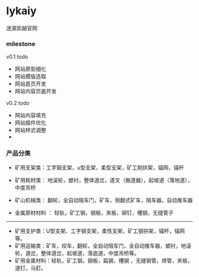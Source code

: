 lykaiy
======

涟源凯越官网

### milestone

v0.1 todo

* 网站原型细化
* 网站模版选取
* 网站首页开发
* 网站内容页面开发

v0.2 todo

* 网站内容填充
* 网站插件优化
* 网站样式调整
* 

### 产品分类

* 矿用支架类：工字钢支架，u型支架，柔型支架，矿工刚拱架，锚网，锚杆

* 矿用耗材类： 地滚轮，塑衬，整体道岔，道叉（搬道器），起坡道（落地道），中度吊桥

* 矿山机械类： 翻轮，全自动阻车门，矿车，侧翻式矿车，阻车器，自动推车器

* 金属原材材料 ： 轻轨，矿工钢，钢板，夹板，铆钉，槽钢，无缝管子
 
----

* 矿用支护类：U型支架、工字钢支架，柔性支架，矿工钢拱架，锚杆，锚网等。
* 矿用运输类：矿车，绞车，翻轮，全自动阻车门，全自动推车器，塑衬，地滚轮，道岔，整体道岔，起坡道，落底道，中度吊桥等。
* 矿用金属材料：轻轨，矿工钢，钢板，扁钢，槽钢 ，无缝钢管，焊管，夹板，道钉，马釘。

